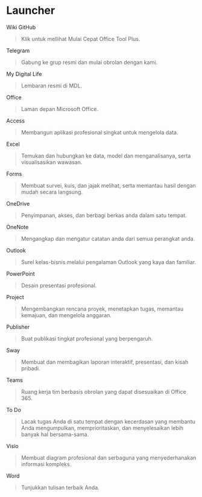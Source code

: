# Launcher

Wiki GitHub
> Klik untuk mellihat Mulai Cepat Office Tool Plus.

Telegram
> Gabung ke grup resmi dan mulai obrolan dengan kami.

My Digital Life
> Lembaran resmi di MDL.

Office
> Laman depan Microsoft Office.

Access
> Membangun aplikasi profesional singkat untuk mengelola data.

Excel
> Temukan dan hubungkan ke data, model dan menganalisanya, serta visualisasikan wawasan.

Forms
> Membuat survei, kuis, dan jajak melihat, serta memantau hasil dengan mudah secara langsung.

OneDrive
> Penyimpanan, akses, dan berbagi berkas anda dalam satu tempat.

OneNote
> Mengangkap dan mengatur catatan anda dari semua perangkat anda.

Outlook
> Surel kelas-bisnis melalui pengalaman Outlook yang kaya dan familiar.

PowerPoint
> Desain presentasi profesional.

Project
> Mengembangkan rencana proyek, menetapkan tugas, memantau kemajuan, dan mengelola anggaran.

Publisher
> Buat publikasi tingkat profesional yang berpengaruh.

Sway
> Membuat dan membagikan laporan interaktif, presentasi, dan kisah pribadi.

Teams
> Ruang kerja tim berbasis obrolan yang dapat disesuaikan di Office 365.

To Do
> Lacak tugas Anda di satu tempat dengan kecerdasan yang membantu Anda mengumpulkan, memprioritaskan, dan menyelesaikan lebih banyak hal bersama-sama.

Visio
> Membuat diagram profesional dan serbaguna yang menyederhanakan informasi kompleks.

Word
> Tunjukkan tulisan terbaik Anda.
